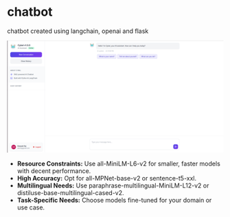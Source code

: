 # chatbot

chatbot created using langchain, openai and flask

![chatbot](/src/assets/homepage.png)

- **Resource Constraints:** Use all-MiniLM-L6-v2 for smaller, faster models with decent performance.
- **High Accuracy:** Opt for all-MPNet-base-v2 or sentence-t5-xxl.
- **Multilingual Needs:** Use paraphrase-multilingual-MiniLM-L12-v2 or distiluse-base-multilingual-cased-v2.
- **Task-Specific Needs:** Choose models fine-tuned for your domain or use case.